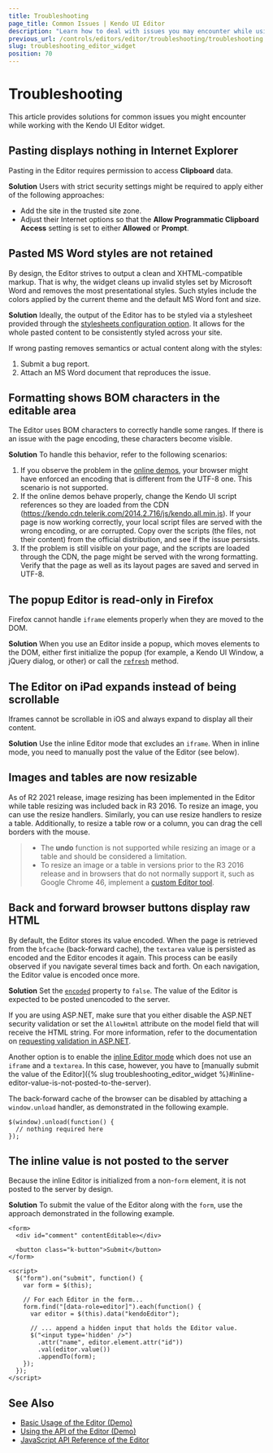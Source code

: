 ```yaml
---
title: Troubleshooting
page_title: Common Issues | Kendo UI Editor
description: "Learn how to deal with issues you may encounter while using the Kendo UI Editor widget."
previous_url: /controls/editors/editor/troubleshooting/troubleshooting
slug: troubleshooting_editor_widget
position: 70
---
```


# Troubleshooting

This article provides solutions for common issues you might encounter while working with the Kendo UI Editor widget.

## Pasting displays nothing in Internet Explorer

Pasting in the Editor requires permission to access **Clipboard** data.

**Solution** Users with strict security settings might be required to apply either of the following approaches:
* Add the site in the trusted site zone.
* Adjust their Internet options so that the **Allow Programmatic Clipboard Access** setting is set to either **Allowed** or **Prompt**.

## Pasted MS Word styles are not retained

By design, the Editor strives to output a clean and XHTML-compatible markup. That is why, the widget cleans up invalid styles set by Microsoft Word and removes the most presentational styles. Such styles include the colors applied by the current theme and the default MS Word font and size.

**Solution** Ideally, the output of the Editor has to be styled via a stylesheet provided through the [stylesheets configuration option](/api/javascript/ui/editor/configuration/stylesheets). It allows for the whole pasted content to be consistently styled across your site.

If wrong pasting removes semantics or actual content along with the styles:

1. Submit a bug report.
1. Attach an MS Word document that reproduces the issue.

## Formatting shows BOM characters in the editable area

The Editor uses BOM characters to correctly handle some ranges. If there is an issue with the page encoding, these characters become visible.

**Solution** To handle this behavior, refer to the following scenarios:

1. If you observe the problem in the [online demos](https://demos.telerik.com/kendo-ui/editor), your browser might have enforced an encoding that is different from the UTF-8 one. This scenario is not supported.
1. If the online demos behave properly, change the Kendo UI script references so they are loaded from the CDN (https://kendo.cdn.telerik.com/2014.2.716/js/kendo.all.min.js). If your page is now working correctly, your local script files are served with the wrong encoding, or are corrupted. Copy over the scripts (the files, not their content) from the official distribution, and see if the issue persists.
1. If the problem is still visible on your page, and the scripts are loaded through the CDN, the page might be served with the wrong formatting. Verify that the page as well as its layout pages are saved and served in UTF-8.

## The popup Editor is read-only in Firefox

Firefox cannot handle `iframe` elements properly when they are moved to the DOM.

**Solution** When you use an Editor inside a popup, which moves elements to the DOM, either first initialize the popup (for example, a Kendo UI Window, a jQuery dialog, or other) or call the [`refresh`](/api/javascript/ui/editor/methods/refresh) method.

## The Editor on iPad expands instead of being scrollable

Iframes cannot be scrollable in iOS and always expand to display all their content.

**Solution** Use the inline Editor mode that excludes an `iframe`. When in inline mode, you need to manually post the value of the Editor (see below).

## Images and tables are now resizable

As of R2 2021 release, image resizing has been implemented in the Editor while table resizing was included back in R3 2016. To resize an image, you can use the resize handlers. Similarly, you can use resize handlers to resize a table. Additionally, to resize a table row or a column, you can drag the cell borders with the mouse.  

> * The **undo** function is not supported while resizing an image or a table and should be considered a limitation. 
> * To resize an image or a table in versions prior to the R3 2016 release and in browsers that do not normally support it, such as Google Chrome 46, implement a [custom Editor tool](https://demos.telerik.com/kendo-ui/editor/custom-tools).

## Back and forward browser buttons display raw HTML

By default, the Editor stores its value encoded. When the page is retrieved from the `bfcache` (back-forward cache), the `textarea` value is persisted as encoded and the Editor encodes it again. This process can be easily observed if you navigate several times back and forth. On each navigation, the Editor value is encoded once more.

**Solution** Set the [`encoded`](/api/javascript/ui/editor/configuration/encoded) property to `false`. The value of the Editor is expected to be posted unencoded to the server.

If you are using ASP.NET, make sure that you either disable the ASP.NET security validation or set the `AllowHtml` attribute on the model field that will receive the HTML string. For more information, refer to the documentation on [requesting validation in ASP.NET](http://blogs.learnnowonline.com/blog/bid/199703/ASP-NET-MVC-Request-Validation-Protection-AllowHtml-Attribute).

Another option is to enable the [inline Editor mode](/web/editor/overview#classic-mode-vs-inline-mode) which does not use an `iframe` and a `textarea`. In this case, however, you have to [manually submit the value of the Editor]({% slug troubleshooting_editor_widget %}#inline-editor-value-is-not-posted-to-the-server).

The back-forward cache of the browser can be disabled by attaching a `window.unload` handler, as demonstrated in the following example.

    $(window).unload(function() {
      // nothing required here
    });

## The inline value is not posted to the server

Because the inline Editor is initialized from a non-`form` element, it is not posted to the server by design.

**Solution** To submit the value of the Editor along with the `form`, use the approach demonstrated in the following example.

    <form>
      <div id="comment" contentEditable></div>

      <button class="k-button">Submit</button>
    </form>

    <script>
      $("form").on("submit", function() {
        var form = $(this);

        // For each Editor in the form...
        form.find("[data-role=editor]").each(function() {
          var editor = $(this).data("kendoEditor");

          // ... append a hidden input that holds the Editor value.
          $("<input type='hidden' />")
            .attr("name", editor.element.attr("id"))
            .val(editor.value())
            .appendTo(form);
        });
      });
    </script>

## See Also

* [Basic Usage of the Editor (Demo)](https://demos.telerik.com/kendo-ui/editor/index)
* [Using the API of the Editor (Demo)](https://demos.telerik.com/kendo-ui/editor/api)
* [JavaScript API Reference of the Editor](/api/javascript/ui/editor)
